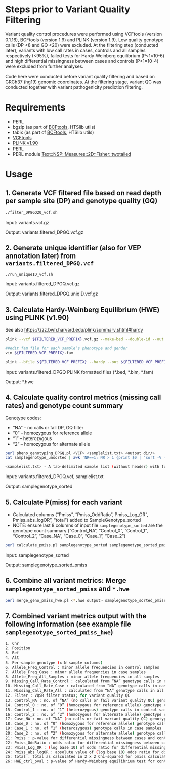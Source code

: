 # Steps prior to Variant Quality Filtering
Variant quality control procedures were performed using VCFtools (version 0.1.16), BCFtools (version 1.9) and PLINK (version 1.9). Low quality genotype calls (DP <8 and GQ <20) were excluded. At the filtering step (conducted later), variants with low call rates in cases, controls and all samples respectively (<95%), failed tests for Hardy-Weinberg equilibrium (P<1×10-6) and high differential missingness between cases and controls (P<1×10-4) were excluded from further analyses.

Code here were conducted before variant quality filtering and based on GRCh37 (hg19) genomic coordinates. 
At the filtering stage, variant QC was conducted together with variant pathogenicity prediction filtering. 


# Requirements
- PERL
- bgzip (as part of [BCFtools](http://www.htslib.org/download/), HTSlib utils)
- tabix (as part of [BCFtools](http://www.htslib.org/download/), HTSlib utils)
- [VCFtools](https://vcftools.github.io/index.html)
- [PLINK v1.90](https://www.cog-genomics.org/plink/)
- PERL
- PERL module [Text::NSP::Measures::2D::Fisher::twotailed](https://metacpan.org/pod/Text::NSP::Measures::2D::Fisher::twotailed)


# Usage
## 1. Generate VCF filtered file based on read depth per sample site (DP) and genotype quality (GQ)
``` bash
./filter_DP8GQ20_vcf.sh
```

Input: variants.vcf.gz

Output: variants.filtered_DPGQ.vcf.gz


## 2. Generate unique identifier (also for VEP annotation later) from `variants.filtered_DPGQ.vcf`
``` bash
./run_uniqueID_vcf.sh
```

Input: variants.filtered_DPGQ.vcf.gz

Output: variants.filtered_DPGQ.uniqID.vcf.gz


## 3. Calculate Hardy-Weinberg Equilibrium (HWE) using PLINK (v1.90)
See also https://zzz.bwh.harvard.edu/plink/summary.shtml#hardy

``` bash
plink --vcf ${FILTERED_VCF_PREFIX}.vcf.gz --make-bed --double-id --out ${FILTERED_VCF_PREFIX} --allow-no-sex

##edit fam file for each sample’s phenotype and gender
vim ${FILTERED_VCF_PREFIX}.fam  

plink --bfile ${FILTERED_VCF_PREFIX} --hardy --out ${FILTERED_VCF_PREFIX}-hwe  ## then extract p-val of UNAFF 

```
Input: variants.filtered_DPGQ PLINK formatted files (*.bed, *.bim, *.fam)

Output: *.hwe


## 4. Calculate quality control metrics (missing call rates) and genotype count summary
Genotype codes:
- “NA” – no calls or fail DP, GQ filter
- “0” – homozygous for reference allele
- “1” – heterozygous
- “2” – homozygous for alternate allele

``` bash
perl pheno_genotyping_DPGQ.pl <VCF> <samplelist.txt> <output dir/>
cat samplegenotype_unsorted | awk 'NR==1; NR > 1 {print $0 | "sort -V -k1,1 -k2,2n"}' > samplegenotype_sorted   ##sort by genomic position

<samplelist.txt> - A tab-delimited sample list (without header) with format: SampleName Phenotype (as "case" or "control")
```

Input: variants.filtered_DPGQ.vcf, samplelist.txt

Output: samplegenotype_sorted


## 5. Calculate P(miss) for each variant
- Calculated columns (“Pmiss”, “Pmiss_OddRatio”, Pmiss_Log_OR”, Pmiss_abs_logOR”, “total”) added to SampleGenotype_sorted
- NOTE: ensure last 8 columns of input file `samplegenotype_sorted` are the genotype count summary (“Control_NA”, “Control_0”, “Control_1”, “Control_2”, “Case_NA”, “Case_0”, “Case_1”, “Case_2”)

``` bash
perl calculate_pmiss.pl samplegenotype_sorted samplegenotype_sorted_pmiss
``` 

Input: samplegenotype_sorted

Output: samplegenotype_sorted_pmiss


## 6. Combine all variant metrics: Merge `samplegenotype_sorted_pmiss` and `*.hwe`
``` bash
perl merge_geno_pmiss_hwe.pl <*.hwe output> samplegenotype_sorted_pmiss samplegenotype_sorted_pmiss_hwe
```

## 7. Combined variant metrics output with the following information (see example file `samplegenotype_sorted_pmiss_hwe`)
``` bash
1. Chr
2. Position
3. Ref
4. Alt
5. Per-sample genotype (x N sample columns)
6. Allele_Freq_Control : minor allele frequencies in control samples
7. Allele_Freq_Case : minor allele frequencies in case samples
8. Allele_Freq_All_Samples : minor allele frequencies in all samples
9. Missing_Call_Rate_Control : calculated from “NA” genotype calls in control samples; for variant quality QC
10. Missing_Call_Rate_Case : calculated from “NA” genotype calls in case samples; for variant quality QC
11. Missing_Call_Rate_All : calculated from “NA” genotype calls in all samples; for variant quality QC
12. Filter : VQSR filter status; for variant quality QC
13. Control_NA : no. of “NA” (no calls or fail variant quality QC) genotype calls in control samples
14. Control_0 : no. of “0” (homozygous for reference allele) genotype calls in control samples
15. Control_1 : no. of “1” (heterozygous) genotype calls in control samples
16: Control_2 : no. of “2” (homozygous for alternate allele) genotype calls in control samples
17: Case_NA : no. of “NA” (no calls or fail variant quality QC) genotype calls in case samples
18. Case_0 : no. of “0” (homozygous for reference allele) genotype calls in case samples
19: Case_1 : no. of “1” (heterozygous) genotype calls in case samples
20: Case_2 : no. of “2” (homozygous for alternate allele) genotype calls in case samples
21: Pmiss : p-value for differential missingness between cases and controls; for variant quality QC
22: Pmiss_OddRatio : odds ratio for differential missingness between cases and controls; for variant quality QC
23: Pmiss_Log_OR : (log base 10) of odds ratio for differential missingness between cases and controls; for variant quality QC
24: Pmiss_abs_logOR : absolute value of (log base 10) odds ratio for differential missingness between cases and controls; for variant quality QC
25: total : total as calculated in 2 x 2 Chi-squared for pmiss calculation; for variant quality QC
26: HWE_ctrl_pval : p-value of Hardy-Weinberg equilibrium test for controls; for variant quality QC
```






